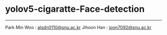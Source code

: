 # yolov5-cigaratte-Face-detection

---

Park Min Woo : alsdn0110@snu.ac.kr
Jihoon Han : joon7092@snu.ac.kr
